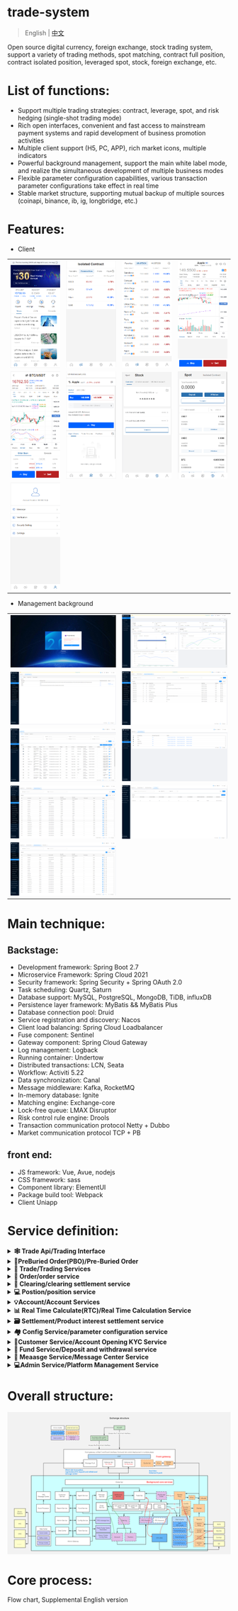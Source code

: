 # trade-system
> English | [中文](README_zh.md)

Open source digital currency, foreign exchange, stock trading system, support a variety of trading methods, spot matching, contract full position, contract isolated position, leveraged spot, stock, foreign exchange, etc.


# List of functions:

- Support multiple trading strategies: contract, leverage, spot, and risk hedging (single-shot trading mode)
- Rich open interfaces, convenient and fast access to mainstream payment systems and rapid development of business promotion activities
- Multiple client support (H5, PC, APP), rich market icons, multiple indicators
- Powerful background management, support the main white label mode, and realize the simultaneous development of multiple business modes
- Flexible parameter configuration capabilities, various transaction parameter configurations take effect in real time
- Stable market structure, supporting mutual backup of multiple sources (coinapi, binance, ib, ig, longbridge, etc.)


# Features:
- Client
<table>
  <tr>
     <td><img src="docs/images/client/en/client-1.png"/></td>
     <td><img src="docs/images/client/en/client-2.png"/></td>
	 <td><img src="docs/images/client/en/client-3.png"/></td>
     <td><img src="docs/images/client/en/client-4.png"/></td>
  </tr>
  <tr>
     <td><img src="docs/images/client/en/client-5.png"/></td>
     <td><img src="docs/images/client/en/client-6.png"/></td>
	 <td><img src="docs/images/client/en/client-7.png"/></td>
     <td><img src="docs/images/client/en/client-8.png"/></td>
  </tr>
  <tr>
     <td><img src="docs/images/client/en/client-9.png"/></td>
     <td></td>
	 <td></td>
     <td></td>
  </tr>
</table>

- Management background

<table>
  <tr>
     <td><img src="docs/images/admin/en/admin-1.png"/></td>
     <td><img src="docs/images/admin/en/admin-2.png"/></td>
  </tr>
  <tr>
	 <td><img src="docs/images/admin/en/admin-3.png"/></td>
     <td><img src="docs/images/admin/en/admin-4.png"/></td>
  </tr>
  <tr>
     <td><img src="docs/images/admin/en/admin-5.png"/></td>
     <td><img src="docs/images/admin/en/admin-6.png"/></td>
  </tr>
  <tr>
	 <td><img src="docs/images/admin/en/admin-7.png"/></td>
     <td><img src="docs/images/admin/en/admin-8.png"/></td>
  </tr>
  <tr>
     <td><img src="docs/images/admin/en/admin-9.png"/></td>
     <td></td>
  </tr>
</table>

# Main technique:

## Backstage:
- Development framework: Spring Boot 2.7
- Microservice Framework: Spring Cloud 2021
- Security framework: Spring Security + Spring OAuth 2.0
- Task scheduling: Quartz, Saturn
- Database support: MySQL, PostgreSQL, MongoDB, TiDB, influxDB
- Persistence layer framework: MyBatis && MyBatis Plus
- Database connection pool: Druid
- Service registration and discovery: Nacos
- Client load balancing: Spring Cloud Loadbalancer
- Fuse component: Sentinel
- Gateway component: Spring Cloud Gateway
- Log management: Logback
- Running container: Undertow
- Distributed transactions: LCN, Seata
- Workflow: Activiti 5.22
- Data synchronization: Canal
- Message middleware: Kafka, RocketMQ
- In-memory database: Ignite
- Matching engine: Exchange-core
- Lock-free queue: LMAX Disruptor
- Risk control rule engine: Drools
- Transaction communication protocol Netty + Dubbo
- Market communication protocol TCP + PB

## front end:
- JS framework: Vue, Avue, nodejs
- CSS framework: sass
- Component library: ElementUI
- Package build tool: Webpack
- Client Uniapp


# Service definition:

<details>
  <summary><b>🕸 Trade Api/Trading Interface</b></summary>
  After receiving the request, perform static risk control and pre-buy orders based on configuration parameters such as product, account, and authority. After the delayed transaction order is sent to PBO successfully, it will be returned to the customer, and the price adjustment order will be bound to the parameters used for settlement after passing the static risk control Put the request in the correct MQ. If it is a read-only query request, directly request clearing.
  </details>

<details>
  <summary><b>🔗PreBuried Order(PBO)/Pre-Buried Order</b></summary>
  Provide an interface to query the user's pending order. If the price or time is triggered, it will request back to the Trade Api to continue at the market price. There is no need to freeze in this module, generate pre-paid orders, maintain order status, and generate delayed transaction orders to maintain order status

  </details>

<details>
  <summary><b>🤖 Trade/Trading Services</b></summary>
  It is processed one by one according to the request order of a single user. There are only market orders here. First, the price risk control of the real-time market is followed, and then the freeze is performed, and the freeze is 20% more (configurable). After the freeze is successful, an order is generated, and the confirmed order is sent to clearing. After clearing is received, it returns to the client successfully. All positions are closed first, and the position is frozen. If the freezing is successful, the client will be returned successfully. When receiving a liquidation request, you need to cancel the prepaid order and delayed order.
  </details>

<details>
  <summary><b>🔎 Order/order service</b></summary>
  Insert a new order, update the order, and provide an order list query interface.
  </details>

<details>
  <summary><b>🧩 Clearing/clearing settlement service</b></summary>
  Execute matching orders, generate positions, provide floating profit and loss interface (real-time calculation), provide account basic information interface (Account), provide account real-time information interface (real-time calculation + Account), deposit and withdrawal request processing (fund management service direct call) , Various types of forced liquidation, overnight interest collection, position change account change notification (to be discussed), fund freezing interface, and position freezing interface.
  </details>

<details>
  <summary><b>💻 Postion/position service</b></summary>
  Insert new position, update position, broadcast position data, position list interface, freeze position interface</a>.
  </details>

<details>
  <summary><b>💡Account/Account Services</b></summary>
  Bookkeeping, reconciliation, account opening, account cancellation, freezing, account basic information interface</a>.
  </details>

<details>
  <summary><b>📊 Real Time Calculate(RTC)/Real Time Calculation Service</b></summary>
  Margin calculation, send orders to CFD Trade for liquidation, take profit and stop loss to close positions, and send orders to CFD Trade, providing floating profit and loss interface
  </details>

<details>
  <summary><b>🗃 Settlement/Product interest settlement service</b></summary>
  When the product expires, send an order to Trade, and when the settlement time arrives, send an order to clearing
  </details>

<details>
  <summary><b>🏘 Config Service/parameter configuration service</b></summary>
  Configure product data, account group data, be responsible for persistence, and provide broadcast synchronization update of configuration information, etc. Other services that need to use configuration information subscribe to this service. The design diagram is in another picture "Basic Data Design Diagram"

  </details>

<details>
  <summary><b>🧠Customer Service/Account Opening KYC Service</b></summary>
  Customer account opening, authorization verification, KYC certification configuration, and KYC data core services; provide KYC certification parameter configuration and customer data review functions; and provide basic customer data query and data export functions.
  </details>
  

<details>
  <summary><b>🔎 Fund Service/Deposit and withdrawal service</b></summary>
  Core services such as customer fund inquiry, recharge and deposit, and withdrawal proposal; responsible for payment gateway access, configuration of different payment methods, and basic payment parameter settings; at the same time, it provides functions such as inquiry of deposit and withdrawal records and data export.
  </details>

<details>
  <summary><b>🧩 Meaasge Service/Message Center Service</b></summary>
  Responsible for the external sending interface of internal messages, SMS, Email and other messages
  </details>

<details>
  <summary><b>💻Admin Service/Platform Management Service</b></summary>
  SAAS background management, users set product permissions and game configuration, SMS, Email, payment and other related basic configuration functions; provide white label companies, and assign white label permission levels; white labels can configure their own product parameters and manage their own customers Data, such as data and transaction processes.
  </details>



# Overall structure:

![design diagram](docs/images/design/en/1.png)



# Core process:
Flow chart, Supplemental English version
